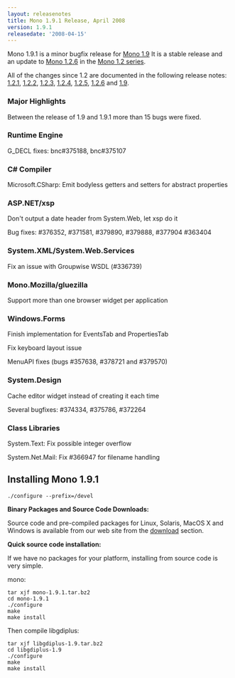 ```yaml
---
layout: releasenotes
title: Mono 1.9.1 Release, April 2008
version: 1.9.1
releasedate: '2008-04-15'
---
```


Mono 1.9.1 is a minor bugfix release for [Mono 1.9](http://www.go-mono.com/archive/1.9) It is a stable release and an update to [Mono 1.2.6](http://www.go-mono.com/archive/1.2.6) in the [Mono 1.2 series](http://www.go-mono.com/archive/1.2).

All of the changes since 1.2 are documented in the following release notes: [1.2.1](http://www.go-mono.com/archive/1.2.1), [1.2.2](http://www.go-mono.com/archive/1.2.2), [1.2.3](http://www.go-mono.com/archive/1.2.3), [1.2.4](http://www.go-mono.com/archive/1.2.4), [1.2.5](http://www.go-mono.com/archive/1.2.5), [1.2.6](http://www.go-mono.com/archive/1.2.6) and [1.9](http://www.go-mono.com/archive/1.9).

### Major Highlights

Between the release of 1.9 and 1.9.1 more than 15 bugs were fixed.

### Runtime Engine

G_DECL fixes: bnc#375188, bnc#375107

### C# Compiler

Microsoft.CSharp: Emit bodyless getters and setters for abstract properties

### ASP.NET/xsp

Don't output a date header from System.Web, let xsp do it

Bug fixes: #376352, #371581, #379890, #379888, #377904 #363404

### System.XML/System.Web.Services

Fix an issue with Groupwise WSDL (#336739)

### Mono.Mozilla/gluezilla

Support more than one browser widget per application

### Windows.Forms

Finish implementation for EventsTab and PropertiesTab

Fix keyboard layout issue

MenuAPI fixes (bugs #357638, #378721 and #379570)

### System.Design

Cache editor widget instead of creating it each time

Several bugfixes: #374334, #375786, #372264

### Class Libraries

System.Text: Fix possible integer overflow

System.Net.Mail: Fix #366947 for filename handling

## Installing Mono 1.9.1

``` shell
./configure --prefix=/devel
```

**Binary Packages and Source Code Downloads:**

Source code and pre-compiled packages for Linux, Solaris, MacOS X and Windows is available from our web site from the [download](/Downloads) section.

**Quick source code installation:**

If we have no packages for your platform, installing from source code is very simple.

mono:

``` shell
tar xjf mono-1.9.1.tar.bz2
cd mono-1.9.1
./configure
make
make install
```

Then compile libgdiplus:

``` shell
tar xjf libgdiplus-1.9.tar.bz2
cd libgdiplus-1.9
./configure
make
make install
```
